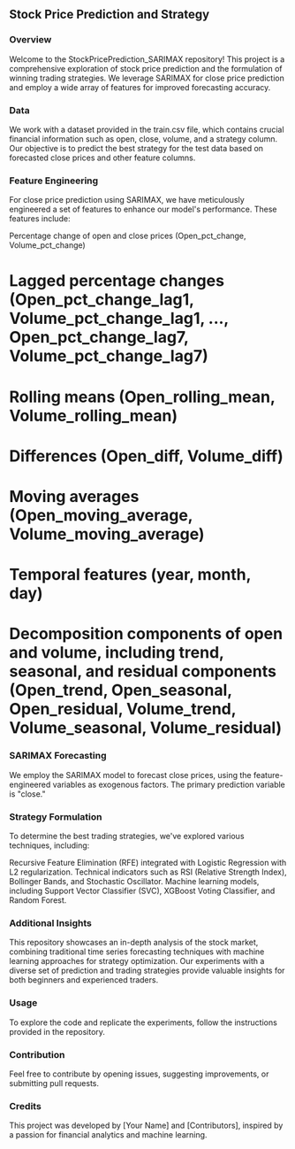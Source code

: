 ## Stock Price Prediction and Strategy
### Overview
Welcome to the StockPricePrediction_SARIMAX repository! This project is a comprehensive exploration of stock price prediction and the formulation of winning trading strategies. We leverage SARIMAX for close price prediction and employ a wide array of features for improved forecasting accuracy.

### Data
We work with a dataset provided in the train.csv file, which contains crucial financial information such as open, close, volume, and a strategy column.
Our objective is to predict the best strategy for the test data based on forecasted close prices and other feature columns.
### Feature Engineering
For close price prediction using SARIMAX, we have meticulously engineered a set of features to enhance our model's performance. These features include:

Percentage change of open and close prices (Open_pct_change, Volume_pct_change)
# Lagged percentage changes (Open_pct_change_lag1, Volume_pct_change_lag1, ..., Open_pct_change_lag7, Volume_pct_change_lag7)
# Rolling means (Open_rolling_mean, Volume_rolling_mean)
# Differences (Open_diff, Volume_diff)
# Moving averages (Open_moving_average, Volume_moving_average)
# Temporal features (year, month, day)
# Decomposition components of open and volume, including trend, seasonal, and residual components (Open_trend, Open_seasonal, Open_residual, Volume_trend, Volume_seasonal, Volume_residual)
### SARIMAX Forecasting
We employ the SARIMAX model to forecast close prices, using the feature-engineered variables as exogenous factors. The primary prediction variable is "close."

### Strategy Formulation
To determine the best trading strategies, we've explored various techniques, including:

Recursive Feature Elimination (RFE) integrated with Logistic Regression with L2 regularization.
Technical indicators such as RSI (Relative Strength Index), Bollinger Bands, and Stochastic Oscillator.
Machine learning models, including Support Vector Classifier (SVC), XGBoost Voting Classifier, and Random Forest.
### Additional Insights
This repository showcases an in-depth analysis of the stock market, combining traditional time series forecasting techniques with machine learning approaches for strategy optimization.
Our experiments with a diverse set of prediction and trading strategies provide valuable insights for both beginners and experienced traders.
### Usage
To explore the code and replicate the experiments, follow the instructions provided in the repository.

### Contribution
Feel free to contribute by opening issues, suggesting improvements, or submitting pull requests.

### Credits
This project was developed by [Your Name] and [Contributors], inspired by a passion for financial analytics and machine learning.
